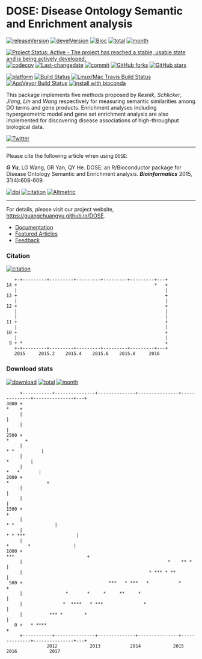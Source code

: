 DOSE: Disease Ontology Semantic and Enrichment analysis
=======================================================

[![releaseVersion](https://img.shields.io/badge/release%20version-3.0.9-green.svg?style=flat)](https://bioconductor.org/packages/DOSE) [![develVersion](https://img.shields.io/badge/devel%20version-3.1.3-green.svg?style=flat)](https://github.com/GuangchuangYu/DOSE) [![Bioc](http://www.bioconductor.org/shields/years-in-bioc/DOSE.svg)](https://www.bioconductor.org/packages/devel/bioc/html/DOSE.html#since) [![total](https://img.shields.io/badge/downloads-54023/total-blue.svg?style=flat)](https://bioconductor.org/packages/stats/bioc/DOSE) [![month](https://img.shields.io/badge/downloads-2924/month-blue.svg?style=flat)](https://bioconductor.org/packages/stats/bioc/DOSE)

[![Project Status: Active - The project has reached a stable, usable state and is being actively developed.](http://www.repostatus.org/badges/latest/active.svg)](http://www.repostatus.org/#active) [![codecov](https://codecov.io/gh/GuangchuangYu/DOSE/branch/master/graph/badge.svg)](https://codecov.io/gh/GuangchuangYu/DOSE/) [![Last-changedate](https://img.shields.io/badge/last%20change-2017--01--03-green.svg)](https://github.com/GuangchuangYu/DOSE/commits/master) [![commit](http://www.bioconductor.org/shields/commits/bioc/DOSE.svg)](https://www.bioconductor.org/packages/devel/bioc/html/DOSE.html#svn_source) [![GitHub forks](https://img.shields.io/github/forks/GuangchuangYu/DOSE.svg)](https://github.com/GuangchuangYu/DOSE/network) [![GitHub stars](https://img.shields.io/github/stars/GuangchuangYu/DOSE.svg)](https://github.com/GuangchuangYu/DOSE/stargazers)

[![platform](http://www.bioconductor.org/shields/availability/devel/DOSE.svg)](https://www.bioconductor.org/packages/devel/bioc/html/DOSE.html#archives) [![Build Status](http://www.bioconductor.org/shields/build/devel/bioc/DOSE.svg)](https://bioconductor.org/checkResults/devel/bioc-LATEST/DOSE/) [![Linux/Mac Travis Build Status](https://img.shields.io/travis/GuangchuangYu/DOSE/master.svg?label=Mac%20OSX%20%26%20Linux)](https://travis-ci.org/GuangchuangYu/DOSE) [![AppVeyor Build Status](https://img.shields.io/appveyor/ci/Guangchuangyu/DOSE/master.svg?label=Windows)](https://ci.appveyor.com/project/GuangchuangYu/DOSE) [![install with bioconda](https://img.shields.io/badge/install%20with-bioconda-green.svg?style=flat)](http://bioconda.github.io/recipes/bioconductor-dose/README.html)

This package implements five methods proposed by *Resnik*, *Schlicker*, *Jiang*, *Lin* and *Wang* respectively for measuring semantic similarities among DO terms and gene products. Enrichment analyses including hypergeometric model and gene set enrichment analysis are also implemented for discovering disease associations of high-throughput biological data.

[![Twitter](https://img.shields.io/twitter/url/https/github.com/GuangchuangYu/DOSE.svg?style=social)](https://twitter.com/intent/tweet?hashtags=DOSE&url=http://bioinformatics.oxfordjournals.org/content/31/4/608)

------------------------------------------------------------------------

Please cite the following article when using `DOSE`:

***G Yu***, LG Wang, GR Yan, QY He. DOSE: an R/Bioconductor package for Disease Ontology Semantic and Enrichment analysis. ***Bioinformatics*** 2015, 31(4):608-609.

[![doi](https://img.shields.io/badge/doi-10.1093/bioinformatics/btu684-green.svg?style=flat)](http://dx.doi.org/10.1093/bioinformatics/btu684) [![citation](https://img.shields.io/badge/cited%20by-23-green.svg?style=flat)](https://scholar.google.com.hk/scholar?oi=bibs&hl=en&cites=16627502277303919270) [![Altmetric](https://img.shields.io/badge/Altmetric-36-green.svg?style=flat)](https://www.altmetric.com/details/2788597)

------------------------------------------------------------------------

For details, please visit our project website, <https://guangchuangyu.github.io/DOSE>.

-   [Documentation](https://guangchuangyu.github.io/DOSE/documentation/)
-   [Featured Articles](https://guangchuangyu.github.io/DOSE/featuredArticles/)
-   [Feedback](https://guangchuangyu.github.io/DOSE/#feedback)

### Citation

[![citation](https://img.shields.io/badge/cited%20by-23-green.svg?style=flat)](https://scholar.google.com.hk/scholar?oi=bibs&hl=en&cites=16627502277303919270)

       +-+---------+---------+---------+---------+---------+---+
    14 +                                                   *   +
       |                                                       |
    13 +                                                       +
       |                                                       |
    12 +                                                       +
       |                                                       |
       |                                                       |
    11 +                                                       +
       |                                                       |
    10 +                                                       +
       |                                                       |
     9 + *                                                     +
       +-+---------+---------+---------+---------+---------+---+
       2015     2015.2    2015.4    2015.6    2015.8     2016   

### Download stats

[![download](http://www.bioconductor.org/shields/downloads/DOSE.svg)](https://bioconductor.org/packages/stats/bioc/DOSE) [![total](https://img.shields.io/badge/downloads-54023/total-blue.svg?style=flat)](https://bioconductor.org/packages/stats/bioc/DOSE) [![month](https://img.shields.io/badge/downloads-2924/month-blue.svg?style=flat)](https://bioconductor.org/packages/stats/bioc/DOSE)

         +-----------+---------------+--------------+---------------+--------------+---------------+---+
    3000 +                                                                                        *    +
         |                                                                                             |
         |                                                                                             |
    2500 +                                                                                      *      +
         |                                                                                * *          |
         |                                                                                    *        |
         |                                                                                 *   *       |
    2000 +                                                                              *              +
         |                                                                                             |
         |                                                                                             |
    1500 +                                                                                             +
         |                                                                           * *               |
         |                                                                   * * ***                   |
         |                                                                    *       *                |
    1000 +                                                               ***                           +
         |                                                      *    ** *                              |
         |                                               * *** * **                                    |
     500 +                                ***   * ***   *           *                                  +
         |                *       *     *     **     *                                                 |
         |               *  ****   * ***               *                                               |
         |          *** *        *                                                                     |
       0 +   * ****                                                                                    +
         +-----------+---------------+--------------+---------------+--------------+---------------+---+
                   2012            2013           2014            2015           2016            2017
